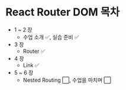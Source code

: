 # React Router DOM 목차
- 1 ~ 2 장
  - 수업 소개 ✅, 실습 준비 ✅
- 3 장
  - Router ✅
- 4 장
  - Link ✅
- 5 ~ 6 장
  - Nested Routing ⬜, 수업을 마치며 ⬜
